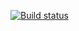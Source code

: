 [![Build status](https://ci.appveyor.com/api/projects/status/o439hr6e6hgt9jfy/branch/master?svg=true)](https://ci.appveyor.com/project/nickolichev/homework-pageobject/branch/master)
